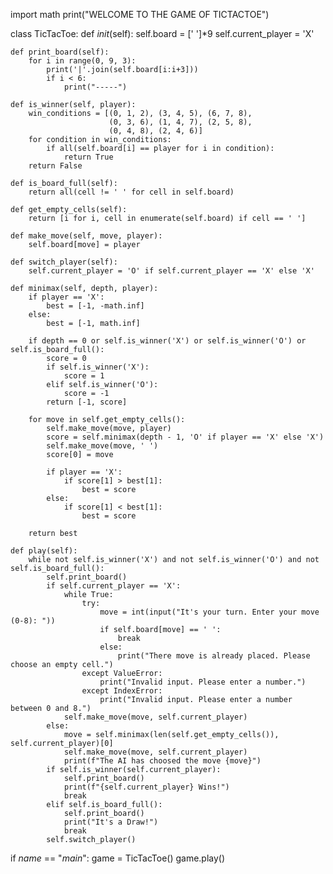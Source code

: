 import math
print("WELCOME TO THE GAME OF TICTACTOE")

class TicTacToe:
    def _init_(self):
        self.board = [' ']*9
        self.current_player = 'X'

    def print_board(self):
        for i in range(0, 9, 3):
            print('|'.join(self.board[i:i+3]))
            if i < 6:
                print("-----")

    def is_winner(self, player):
        win_conditions = [(0, 1, 2), (3, 4, 5), (6, 7, 8),
                          (0, 3, 6), (1, 4, 7), (2, 5, 8),
                          (0, 4, 8), (2, 4, 6)]
        for condition in win_conditions:
            if all(self.board[i] == player for i in condition):
                return True
        return False

    def is_board_full(self):
        return all(cell != ' ' for cell in self.board)

    def get_empty_cells(self):
        return [i for i, cell in enumerate(self.board) if cell == ' ']

    def make_move(self, move, player):
        self.board[move] = player

    def switch_player(self):
        self.current_player = 'O' if self.current_player == 'X' else 'X'

    def minimax(self, depth, player):
        if player == 'X':
            best = [-1, -math.inf]
        else:
            best = [-1, math.inf]

        if depth == 0 or self.is_winner('X') or self.is_winner('O') or self.is_board_full():
            score = 0
            if self.is_winner('X'):
                score = 1
            elif self.is_winner('O'):
                score = -1
            return [-1, score]

        for move in self.get_empty_cells():
            self.make_move(move, player)
            score = self.minimax(depth - 1, 'O' if player == 'X' else 'X')
            self.make_move(move, ' ')
            score[0] = move

            if player == 'X':
                if score[1] > best[1]:
                    best = score
            else:
                if score[1] < best[1]:
                    best = score

        return best

    def play(self):
        while not self.is_winner('X') and not self.is_winner('O') and not self.is_board_full():
            self.print_board()
            if self.current_player == 'X':
                while True:
                    try:
                        move = int(input("It's your turn. Enter your move (0-8): "))
                        if self.board[move] == ' ':
                            break
                        else:
                            print("There move is already placed. Please choose an empty cell.")
                    except ValueError:
                        print("Invalid input. Please enter a number.")
                    except IndexError:
                        print("Invalid input. Please enter a number between 0 and 8.")
                self.make_move(move, self.current_player)
            else:
                move = self.minimax(len(self.get_empty_cells()), self.current_player)[0]
                self.make_move(move, self.current_player)
                print(f"The AI has choosed the move {move}")
            if self.is_winner(self.current_player):
                self.print_board()
                print(f"{self.current_player} Wins!")
                break
            elif self.is_board_full():
                self.print_board()
                print("It's a Draw!")
                break
            self.switch_player()

if _name_ == "_main_":
    game = TicTacToe()
    game.play()
